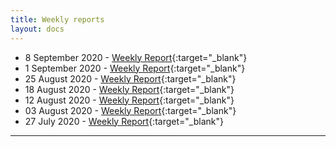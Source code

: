 ```yaml
---
title: Weekly reports
layout: docs
---
```


- 8 September 2020 - [Weekly Report](/reports/2020-09-08-weekly-report.html){:target="_blank"}
- 1 September 2020 - [Weekly Report](/reports/2020-09-01-weekly-report.html){:target="_blank"}
- 25 August 2020 - [Weekly Report](/reports/2020-08-25-weekly-report.html){:target="_blank"} 
- 18 August 2020 - [Weekly Report](/reports/2020-08-18-weekly-report.html){:target="_blank"} 
- 12 August 2020 - [Weekly Report](/reports/2020-08-12-weekly-report.html){:target="_blank"} 
- 03 August 2020 - [Weekly Report](/reports/2020-08-03-covid19-forecast-hub-report.html){:target="_blank"}  
- 27 July 2020 - [Weekly Report](/reports/2020-07-27-covid19-forecast-hub-report.html){:target="_blank"}  

***
